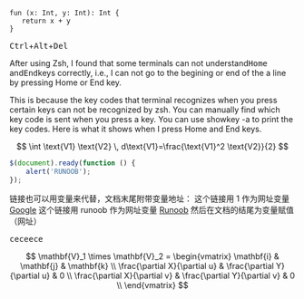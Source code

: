

    fun (x: Int, y: Int): Int {
       return x + y
    }

<!--more-->

<kbd>Ctrl</kbd>+<kbd>Alt</kbd>+<kbd>Del</kbd>


After using Zsh, I found that some terminals can not understand<kbd>Home</kbd> and<kbd>End</kbd>keys correctly, i.e., I can not go to the begining or end of the a line by pressing Home or End key.

This is because the key codes that terminal recognizes when you press certain keys can not be recognized by zsh. You can manually find which key code is sent when you press a key. You can use showkey -a to print the key codes. Here is what it shows when I press Home and End keys.


$$
\int \text{V1} \text{V2} \, d\text{V1}=\frac{\text{V1}^2 \text{V2}}{2}
$$


```javascript
$(document).ready(function () {
    alert('RUNOOB');
});
```

链接也可以用变量来代替，文档末尾附带变量地址：
这个链接用 1 作为网址变量 [Google][1]
这个链接用 runoob 作为网址变量 [Runoob][runoob]
然后在文档的结尾为变量赋值（网址）

 <kbd>ceceece</kbd>



[1]:http://www.google.com/
[runoob]:http://www.runoob.com/


$$
\mathbf{V}_1 \times \mathbf{V}_2 =  
\begin{vmatrix} 
\mathbf{i} & \mathbf{j} & \mathbf{k} \\
\frac{\partial X}{\partial u} &  \frac{\partial Y}{\partial u} & 0 \\
\frac{\partial X}{\partial v} &  \frac{\partial Y}{\partial v} & 0 \\
\end{vmatrix}
$$